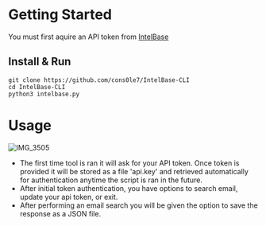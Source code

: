 # Getting Started 
You must first aquire an API token from [IntelBase](https://intelbase.is/dashboard/account)

## Install & Run
```
git clone https://github.com/cons0le7/IntelBase-CLI
cd IntelBase-CLI
python3 intelbase.py
```
# Usage
![IMG_3505](https://github.com/user-attachments/assets/f7c48700-49bd-4415-9648-6b5d2d6af192) 

- The first time tool is ran it will ask for your API token. Once token is provided it will be stored as a file 'api.key' and retrieved automatically for authentication anytime the script is ran in the future. 
- After initial token authentication, you have options to search email, update your api token, or exit.
- After performing an email search you will be given the option to save the response as a JSON file.


